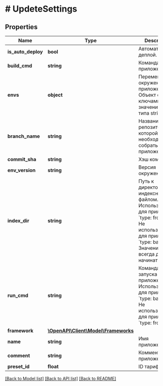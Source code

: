 # # UpdeteSettings

## Properties

Name | Type | Description | Notes
------------ | ------------- | ------------- | -------------
**is_auto_deploy** | **bool** | Автоматический деплой. | [optional]
**build_cmd** | **string** | Команда сборки приложения. | [optional]
**envs** | **object** | Переменные окружения приложения. Объект с ключами и значениями типа string. | [optional]
**branch_name** | **string** | Название ветки репозитория из которой необходимо собрать приложение. | [optional]
**commit_sha** | **string** | Хэш коммита. | [optional]
**env_version** | **string** | Версия окружения. | [optional]
**index_dir** | **string** | Путь к директории с индексным файлом. Используется для приложений &#x60;type: frontend&#x60;. Не используется для приложений &#x60;type: backend&#x60;. Значение всегда должно начинаться с &#x60;/&#x60;. | [optional]
**run_cmd** | **string** | Команда для запуска приложения. Используется для приложений &#x60;type: backend&#x60;. Не используется для приложений &#x60;type: frontend&#x60;. | [optional]
**framework** | [**\OpenAPI\Client\Model\Frameworks**](Frameworks.md) |  | [optional]
**name** | **string** | Имя приложения. | [optional]
**comment** | **string** | Комментарий к приложению. | [optional]
**preset_id** | **float** | ID тарифа. | [optional]

[[Back to Model list]](../../README.md#models) [[Back to API list]](../../README.md#endpoints) [[Back to README]](../../README.md)
